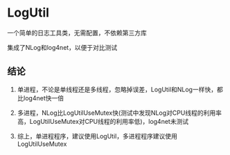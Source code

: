 # LogUtil
一个简单的日志工具类，无需配置，不依赖第三方库

集成了NLog和log4net，以便于对比测试

## 结论

1. 单进程，不论是单线程还是多线程，忽略掉误差，LogUtil和NLog一样快，都比log4net快一倍

2. 多进程，NLog比LogUtilUseMutex快(测试中发现NLog对CPU线程的利用率高，LogUtilUseMutex对CPU线程的利用率低)，log4net未测试

3. 综上，单进程程序，建议使用LogUtil，多进程程序建议使用LogUtilUseMutex



